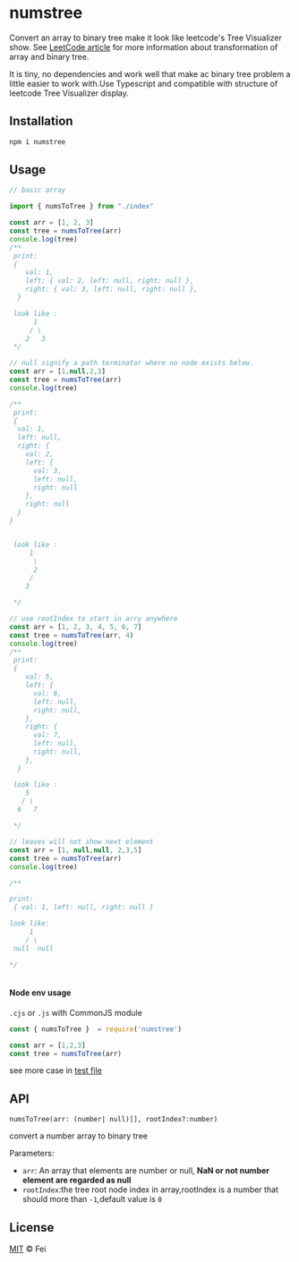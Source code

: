 # numstree

Convert an array to binary tree make it look like leetcode's Tree Visualizer show.
See [LeetCode article](https://support.leetcode.com/hc/en-us/articles/360011883654-What-does-1-null-2-3-mean-in-binary-tree-representation-) for more information about transformation of array and binary tree.

It is tiny, no dependencies and work well that make ac binary tree problem a little easier to work with.Use Typescript and compatible with structure of leetcode Tree Visualizer display.
## Installation

```bash
npm i numstree
```

## Usage

```ts
// basic array

import { numsToTree } from "./index"

const arr = [1, 2, 3]
const tree = numsToTree(arr)
console.log(tree)
/**
 print:
 {
    val: 1,
    left: { val: 2, left: null, right: null },
    right: { val: 3, left: null, right: null },
  }

 look like :
      1
     / \
    2   3
 */

```

```ts
// null signify a path terminator where no node exists below.
const arr = [1,null,2,3]
const tree = numsToTree(arr)
console.log(tree)

/**
 print:
 {
  val: 1,
  left: null,
  right: {
    val: 2,
    left: {
      val: 3,
      left: null,
      right: null
    },
    right: null
  }
}


 look like :
     1
      \
      2
     /
    3

 */


```

```ts
// use rootIndex to start in arry anywhere
const arr = [1, 2, 3, 4, 5, 6, 7]
const tree = numsToTree(arr, 4)
console.log(tree)
/**
 print:
 {
    val: 5,
    left: {
      val: 6,
      left: null,
      right: null,
    },
    right: {
      val: 7,
      left: null,
      right: null,
    },
  }

 look like :
    5
   / \
  6   7

 */

```

```ts
// leaves will not show next element
const arr = [1, null,null, 2,3,5]
const tree = numsToTree(arr)
console.log(tree)

/**

print:
 { val: 1, left: null, right: null }

look like:
     1
    / \
 null  null

*/



```

#### Node env usage
`.cjs` or `.js` with CommonJS module

```js
const { numsToTree }  = require('numstree')

const arr = [1,2,3]
const tree = numsToTree(arr)

```

see more case in [test file](./tests/index.test.ts)

## API

`numsToTree(arr: (number| null)[], rootIndex?:number)`

convert a number array to binary tree

Parameters:

- `arr`: An array that elements are number or null, **NaN or not number element are regarded as null**
- `rootIndex`:the tree root node index in array,rootIndex is a number that should more than `-1`,default value is `0`

## License

[MIT](./LICENSE) © Fei
